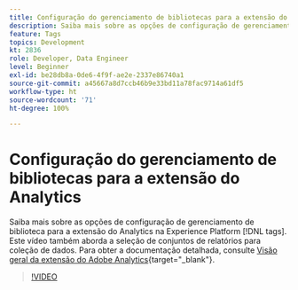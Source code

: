 ```yaml
---
title: Configuração do gerenciamento de bibliotecas para a extensão do Analytics
description: Saiba mais sobre as opções de configuração de gerenciamento de biblioteca para a extensão do Analytics na Experience Platform [!DNL tags]. Este vídeo também aborda a seleção de conjuntos de relatórios para coleção de dados.
feature: Tags
topics: Development
kt: 2836
role: Developer, Data Engineer
level: Beginner
exl-id: be28db8a-0de6-4f9f-ae2e-2337e86740a1
source-git-commit: a45667a8d7ccb46b9e33bd11a78fac9714a61df5
workflow-type: ht
source-wordcount: '71'
ht-degree: 100%

---
```


# Configuração do gerenciamento de bibliotecas para a extensão do Analytics

Saiba mais sobre as opções de configuração de gerenciamento de biblioteca para a extensão do Analytics na Experience Platform [!DNL tags]. Este vídeo também aborda a seleção de conjuntos de relatórios para coleção de dados.  Para obter a documentação detalhada, consulte [Visão geral da extensão do Adobe Analytics](https://experienceleague.adobe.com/docs/experience-platform/tags/extensions/client/analytics/overview.html?lang=pt-BR){target="_blank"}.

>[!VIDEO](https://video.tv.adobe.com/v/27092/?quality=12&learn=on)
